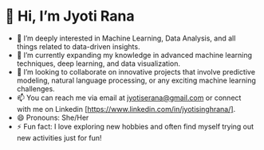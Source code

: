 # 👋 Hi, I’m Jyoti Rana

- 👀 I’m deeply interested in Machine Learning, Data Analysis, and all things related to data-driven insights.
- 🌱 I’m currently expanding my knowledge in advanced machine learning techniques, deep learning, and data visualization.
- 💞️ I’m looking to collaborate on innovative projects that involve predictive modeling, natural language processing, or any exciting machine learning challenges.
- 📫 You can reach me via email at jyotiserana@gmail.com or connect with me on Linkedin [https://www.linkedin.com/in/jyotisinghrana/].
- 😄 Pronouns: She/Her
- ⚡ Fun fact: I love exploring new hobbies and often find myself trying out new activities just for fun!
